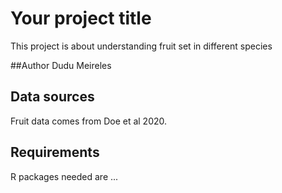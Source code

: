 # Your project title

This project is about understanding fruit set in different species

##Author
Dudu Meireles


## Data sources
Fruit data comes from Doe et al 2020.

## Requirements
R packages needed are ...
